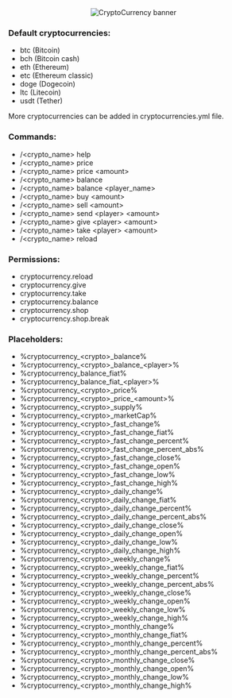<div align="center">
  <img src="https://cdn.rabbit-company.com/plugins/CryptoCurrency/banner.jpg" alt="CryptoCurrency banner">
</div>

<h3>Default cryptocurrencies:</h3>
<ul>
	<li>btc (Bitcoin)
	<li>bch (Bitcoin cash)
	<li>eth (Ethereum)
	<li>etc (Ethereum classic)
	<li>doge (Dogecoin)
	<li>ltc (Litecoin)
	<li>usdt (Tether)
</ul>
<p>More cryptocurrencies can be added in cryptocurrencies.yml file.</p>

<h3>Commands:</h3>
<ul>
	<li>/&lt;crypto_name&gt; help
	<li>/&lt;crypto_name&gt; price
	<li>/&lt;crypto_name&gt; price &lt;amount&gt;
	<li>/&lt;crypto_name&gt; balance
	<li>/&lt;crypto_name&gt; balance &lt;player_name&gt;
	<li>/&lt;crypto_name&gt; buy &lt;amount&gt;
	<li>/&lt;crypto_name&gt; sell &lt;amount&gt;
	<li>/&lt;crypto_name&gt; send &lt;player&gt; &lt;amount&gt;
	<li>/&lt;crypto_name&gt; give &lt;player&gt; &lt;amount&gt;
	<li>/&lt;crypto_name&gt; take &lt;player&gt; &lt;amount&gt;
	<li>/&lt;crypto_name&gt; reload
</ul>

<h3>Permissions:</h3>
<ul>
	<li>cryptocurrency.reload
	<li>cryptocurrency.give
	<li>cryptocurrency.take
	<li>cryptocurrency.balance
	<li>cryptocurrency.shop
	<li>cryptocurrency.shop.break
</ul>

<h3>Placeholders:</h3>
<ul>
	<li>%cryptocurrency_&lt;crypto&gt;_balance%
	<li>%cryptocurrency_&lt;crypto&gt;_balance_&lt;player&gt;%
	<li>%cryptocurrency_balance_fiat%
	<li>%cryptocurrency_balance_fiat_&lt;player&gt;%
	<li>%cryptocurrency_&lt;crypto&gt;_price%
	<li>%cryptocurrency_&lt;crypto&gt;_price_&lt;amount&gt;%
	<li>%cryptocurrency_&lt;crypto&gt;_supply%
	<li>%cryptocurrency_&lt;crypto&gt;_marketCap%
	<li>%cryptocurrency_&lt;crypto&gt;_fast_change%
	<li>%cryptocurrency_&lt;crypto&gt;_fast_change_fiat%
	<li>%cryptocurrency_&lt;crypto&gt;_fast_change_percent%
	<li>%cryptocurrency_&lt;crypto&gt;_fast_change_percent_abs%
	<li>%cryptocurrency_&lt;crypto&gt;_fast_change_close%
	<li>%cryptocurrency_&lt;crypto&gt;_fast_change_open%
	<li>%cryptocurrency_&lt;crypto&gt;_fast_change_low%
	<li>%cryptocurrency_&lt;crypto&gt;_fast_change_high%
	<li>%cryptocurrency_&lt;crypto&gt;_daily_change%
	<li>%cryptocurrency_&lt;crypto&gt;_daily_change_fiat%
	<li>%cryptocurrency_&lt;crypto&gt;_daily_change_percent%
	<li>%cryptocurrency_&lt;crypto&gt;_daily_change_percent_abs%
	<li>%cryptocurrency_&lt;crypto&gt;_daily_change_close%
	<li>%cryptocurrency_&lt;crypto&gt;_daily_change_open%
	<li>%cryptocurrency_&lt;crypto&gt;_daily_change_low%
	<li>%cryptocurrency_&lt;crypto&gt;_daily_change_high%
	<li>%cryptocurrency_&lt;crypto&gt;_weekly_change%
	<li>%cryptocurrency_&lt;crypto&gt;_weekly_change_fiat%
	<li>%cryptocurrency_&lt;crypto&gt;_weekly_change_percent%
	<li>%cryptocurrency_&lt;crypto&gt;_weekly_change_percent_abs%
	<li>%cryptocurrency_&lt;crypto&gt;_weekly_change_close%
	<li>%cryptocurrency_&lt;crypto&gt;_weekly_change_open%
	<li>%cryptocurrency_&lt;crypto&gt;_weekly_change_low%
	<li>%cryptocurrency_&lt;crypto&gt;_weekly_change_high%
	<li>%cryptocurrency_&lt;crypto&gt;_monthly_change%
	<li>%cryptocurrency_&lt;crypto&gt;_monthly_change_fiat%
	<li>%cryptocurrency_&lt;crypto&gt;_monthly_change_percent%
	<li>%cryptocurrency_&lt;crypto&gt;_monthly_change_percent_abs%
	<li>%cryptocurrency_&lt;crypto&gt;_monthly_change_close%
	<li>%cryptocurrency_&lt;crypto&gt;_monthly_change_open%
	<li>%cryptocurrency_&lt;crypto&gt;_monthly_change_low%
	<li>%cryptocurrency_&lt;crypto&gt;_monthly_change_high%
</ul>